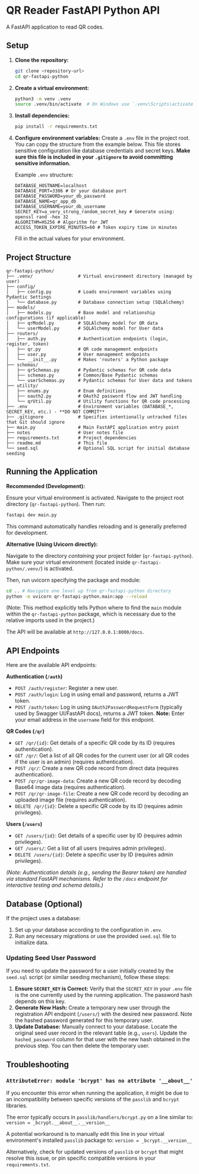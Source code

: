 # QR Reader FastAPI Python API

A FastAPI application to read QR codes.

## Setup

1.  **Clone the repository:**
    ```bash
    git clone <repository-url>
    cd qr-fastapi-python
    ```

2.  **Create a virtual environment:**
    ```bash
    python3 -m venv .venv
    source .venv/bin/activate  # On Windows use `.venv\Scripts\activate`
    ```

3.  **Install dependencies:**
    ```bash
    pip install -r requirements.txt
    ```

4.  **Configure environment variables:**
    Create a `.env` file in the project root. You can copy the structure from the example below. This file stores sensitive configuration like database credentials and secret keys. **Make sure this file is included in your `.gitignore` to avoid committing sensitive information.**

    Example `.env` structure:
    ```dotenv
    DATABASE_HOSTNAME=localhost
    DATABASE_PORT=3306 # Or your database port
    DATABASE_PASSWORD=your_db_password
    DATABASE_NAME=qr_app_db
    DATABASE_USERNAME=your_db_username
    SECRET_KEY=a_very_strong_random_secret_key # Generate using: openssl rand -hex 32
    ALGORITHM=HS256 # Algorithm for JWT
    ACCESS_TOKEN_EXPIRE_MINUTES=60 # Token expiry time in minutes
    ```
    Fill in the actual values for your environment.

## Project Structure

```
qr-fastapi-python/
├── .venv/                 # Virtual environment directory (managed by user)
├── config/
│   ├── config.py          # Loads environment variables using Pydantic Settings
│   └── database.py        # Database connection setup (SQLAlchemy)
├── models/
│   ├── models.py          # Base model and relationship configurations (if applicable)
│   ├── qrModel.py         # SQLAlchemy model for QR data
│   └── userModel.py       # SQLAlchemy model for User data
├── routers/
│   ├── auth.py            # Authentication endpoints (login, register, token)
│   ├── qr.py              # QR code management endpoints
│   ├── user.py            # User management endpoints
│   └── __init__.py        # Makes 'routers' a Python package
├── schemas/
│   ├── qrSchemas.py       # Pydantic schemas for QR code data
│   ├── schemas.py         # Common/Base Pydantic schemas
│   └── userSchemas.py     # Pydantic schemas for User data and tokens
├── utility/
│   ├── enums.py           # Enum definitions
│   ├── oauth2.py          # OAuth2 password flow and JWT handling
│   └── qrUtil.py          # Utility functions for QR code processing
├── .env                   # Environment variables (DATABASE_*, SECRET_KEY, etc.) - **DO NOT COMMIT**
├── .gitignore             # Specifies intentionally untracked files that Git should ignore
├── main.py                # Main FastAPI application entry point
├── notes                  # User notes file
├── requirements.txt       # Project dependencies
├── readme.md              # This file
└── seed.sql               # Optional SQL script for initial database seeding
```

## Running the Application

**Recommended (Development):**

Ensure your virtual environment is activated. Navigate to the project root directory (`qr-fastapi-python`). Then run:

```bash
fastapi dev main.py
```
This command automatically handles reloading and is generally preferred for development.

**Alternative (Using Uvicorn directly):**

Navigate to the directory *containing* your project folder (`qr-fastapi-python`). Make sure your virtual environment (located inside `qr-fastapi-python/.venv/`) is activated.

Then, run uvicorn specifying the package and module:

```bash
cd .. # Navigate one level up from qr-fastapi-python directory
python -m uvicorn qr-fastapi-python.main:app --reload
```

(Note: This method explicitly tells Python where to find the `main` module within the `qr-fastapi-python` package, which is necessary due to the relative imports used in the project.)

The API will be available at `http://127.0.0.1:8000/docs`.

## API Endpoints

Here are the available API endpoints:

**Authentication (`/auth`)**

*   `POST /auth/register`: Register a new user.
*   `POST /auth/login`: Log in using email and password, returns a JWT token.
*   `POST /auth/token`: Log in using `OAuth2PasswordRequestForm` (typically used by Swagger UI/FastAPI docs), returns a JWT token. **Note:** Enter your email address in the `username` field for this endpoint.

**QR Codes (`/qr`)**

*   `GET /qr/{id}`: Get details of a specific QR code by its ID (requires authentication).
*   `GET /qr/`: Get a list of all QR codes for the current user (or all QR codes if the user is an admin) (requires authentication).
*   `POST /qr/`: Create a new QR code record from direct data (requires authentication).
*   `POST /qr/qr-image-data`: Create a new QR code record by decoding Base64 image data (requires authentication).
*   `POST /qr/qr-image-file`: Create a new QR code record by decoding an uploaded image file (requires authentication).
*   `DELETE /qr/{id}`: Delete a specific QR code by its ID (requires admin privileges).

**Users (`/users`)**

*   `GET /users/{id}`: Get details of a specific user by ID (requires admin privileges).
*   `GET /users/`: Get a list of all users (requires admin privileges).
*   `DELETE /users/{id}`: Delete a specific user by ID (requires admin privileges).

*(Note: Authentication details (e.g., sending the Bearer token) are handled via standard FastAPI mechanisms. Refer to the `/docs` endpoint for interactive testing and schema details.)*

## Database (Optional)

If the project uses a database:

1.  Set up your database according to the configuration in `.env`.
2.  Run any necessary migrations or use the provided `seed.sql` file to initialize data.

### Updating Seed User Password

If you need to update the password for a user initially created by the `seed.sql` script (or similar seeding mechanism), follow these steps:

1.  **Ensure `SECRET_KEY` is Correct:** Verify that the `SECRET_KEY` in your `.env` file is the one currently used by the running application. The password hash depends on this key.
2.  **Generate New Hash:** Create a temporary new user through the registration API endpoint (`/users/`) with the desired new password. Note the hashed password generated for this temporary user.
3.  **Update Database:** Manually connect to your database. Locate the original seed user record in the relevant table (e.g., `users`). Update the `hashed_password` column for that user with the new hash obtained in the previous step. You can then delete the temporary user.

## Troubleshooting

### `AttributeError: module 'bcrypt' has no attribute '__about__'`

If you encounter this error when running the application, it might be due to an incompatibility between specific versions of the `passlib` and `bcrypt` libraries.

The error typically occurs in `passlib/handlers/bcrypt.py` on a line similar to:
`version = _bcrypt.__about__.__version__`

A potential workaround is to manually edit this line in your virtual environment's installed `passlib` package to:
`version = _bcrypt.__version__`

Alternatively, check for updated versions of `passlib` or `bcrypt` that might resolve this issue, or pin specific compatible versions in your `requirements.txt`.
